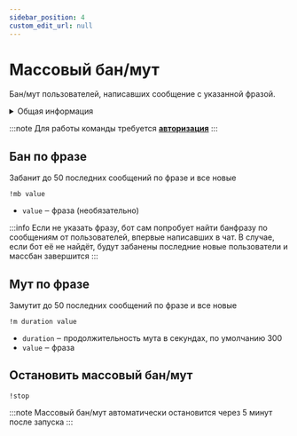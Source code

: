 ```yaml
---
sidebar_position: 4
custom_edit_url: null
---
```


# Массовый бан/мут

Бан/мут пользователей, написавших сообщение с указанной фразой.

<details>
  <summary>Общая информация</summary>
  <ul>
    <li><b>Название:</b> mb</li>
    <li><b>Элиасы:</b> mt, m</li>
    <li><b>Кулдаун:</b> общий 60 секунд</li>
    <li><a href="https://github.com/Relanit/ModBoty/blob/master/ModBoty/cogs/massban.py"><b>Исходный код</b></a></li>
  </ul>
</details>

:::note
Для работы команды требуется **[авторизация](../auth.md)**
:::

## Бан по фразе

Забанит до 50 последних сообщений по фразе и все новые

`!mb value`
- `value` ‒ фраза (необязательно)

:::info
Если не указать фразу, бот сам попробует  найти банфразу по сообщениям от пользователей, впервые написавших в чат. В случае, если бот её не найдёт, будут забанены последние новые пользователи и массбан завершится
:::

## Мут по фразе
Замутит до 50 последних сообщений по фразе и все новые

`!m duration value`
- `duration` ‒ продолжительность мута в секундах, по умолчанию 300
- `value` ‒ фраза

## Остановить массовый бан/мут
`!stop`

:::note
Массовый бан/мут автоматически остановится через 5 минут после запуска
:::